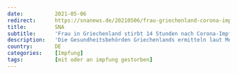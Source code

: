 ```yaml
---
date:          2021-05-06
redirect:      https://snanews.de/20210506/frau-griechenland-corona-impfung-tod-1990426.html
title:         SNA
subtitle:      'Frau in Griechenland stirbt 14 Stunden nach Corona-Impfung'
description:   'Die Gesundheitsbehörden Griechenlands ermitteln laut Medienberichten zum Tod einer 44-Jährigen, die nach einer Corona-Impfung verstarb.'
country:       DE
categories:    [Impfung]
tags:          [mit oder an impfung gestorben]
---
```

